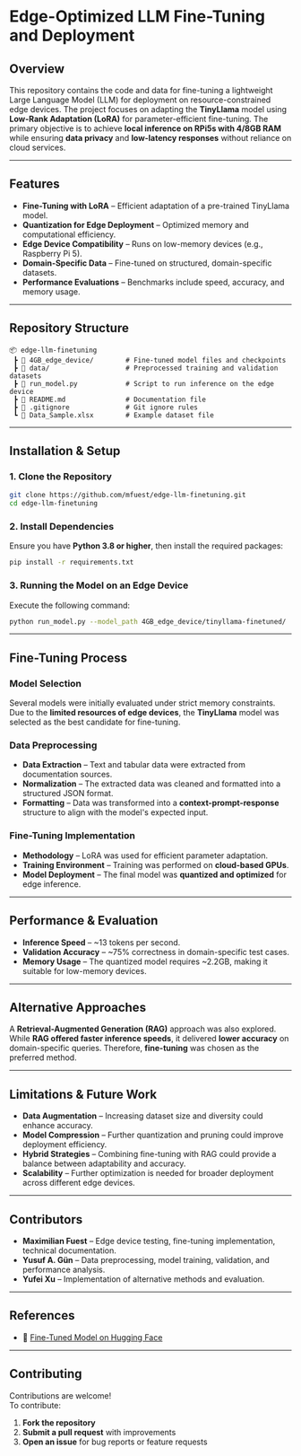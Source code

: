 # Edge-Optimized LLM Fine-Tuning and Deployment

## Overview
This repository contains the code and data for fine-tuning a lightweight Large Language Model (LLM) for deployment on resource-constrained edge devices. The project focuses on adapting the **TinyLlama** model using **Low-Rank Adaptation (LoRA)** for parameter-efficient fine-tuning. The primary objective is to achieve **local inference on RPi5s with 4/8GB RAM** while ensuring **data privacy** and **low-latency responses** without reliance on cloud services.

---

## Features
- **Fine-Tuning with LoRA** – Efficient adaptation of a pre-trained TinyLlama model.
- **Quantization for Edge Deployment** – Optimized memory and computational efficiency.
- **Edge Device Compatibility** – Runs on low-memory devices (e.g., Raspberry Pi 5).
- **Domain-Specific Data** – Fine-tuned on structured, domain-specific datasets.
- **Performance Evaluations** – Benchmarks include speed, accuracy, and memory usage.

---

## Repository Structure
```
📦 edge-llm-finetuning
 ┣ 📂 4GB_edge_device/        # Fine-tuned model files and checkpoints
 ┣ 📂 data/                   # Preprocessed training and validation datasets
 ┣ 📜 run_model.py            # Script to run inference on the edge device
 ┣ 📜 README.md               # Documentation file
 ┣ 📜 .gitignore              # Git ignore rules
 ┗ 📜 Data_Sample.xlsx        # Example dataset file
```

---

## Installation & Setup

### 1. Clone the Repository
```bash
git clone https://github.com/mfuest/edge-llm-finetuning.git
cd edge-llm-finetuning
```

### 2. Install Dependencies
Ensure you have **Python 3.8 or higher**, then install the required packages:
```bash
pip install -r requirements.txt
```

### 3. Running the Model on an Edge Device
Execute the following command:
```bash
python run_model.py --model_path 4GB_edge_device/tinyllama-finetuned/
```

---

## Fine-Tuning Process

### Model Selection
Several models were initially evaluated under strict memory constraints. Due to the **limited resources of edge devices**, the **TinyLlama** model was selected as the best candidate for fine-tuning.

### Data Preprocessing
- **Data Extraction** – Text and tabular data were extracted from documentation sources.
- **Normalization** – The extracted data was cleaned and formatted into a structured JSON format.
- **Formatting** – Data was transformed into a **context-prompt-response** structure to align with the model's expected input.

### Fine-Tuning Implementation
- **Methodology** – LoRA was used for efficient parameter adaptation.
- **Training Environment** – Training was performed on **cloud-based GPUs**.
- **Model Deployment** – The final model was **quantized and optimized** for edge inference.

---

## Performance & Evaluation

- **Inference Speed** – ~13 tokens per second.
- **Validation Accuracy** – ~75% correctness in domain-specific test cases.
- **Memory Usage** – The quantized model requires ~2.2GB, making it suitable for low-memory devices.

---

## Alternative Approaches

A **Retrieval-Augmented Generation (RAG)** approach was also explored. While **RAG offered faster inference speeds**, it delivered **lower accuracy** on domain-specific queries. Therefore, **fine-tuning** was chosen as the preferred method.

---

## Limitations & Future Work
- **Data Augmentation** – Increasing dataset size and diversity could enhance accuracy.
- **Model Compression** – Further quantization and pruning could improve deployment efficiency.
- **Hybrid Strategies** – Combining fine-tuning with RAG could provide a balance between adaptability and accuracy.
- **Scalability** – Further optimization is needed for broader deployment across different edge devices.

---

## Contributors

- **Maximilian Fuest** – Edge device testing, fine-tuning implementation, technical documentation.
- **Yusuf A. Gün** – Data preprocessing, model training, validation, and performance analysis.
- **Yufei Xu** – Implementation of alternative methods and evaluation.


---

## References

- 🔗 [Fine-Tuned Model on Hugging Face](https://huggingface.co/YusufGun/Final)

---

## Contributing
Contributions are welcome!  
To contribute:
1. **Fork the repository**  
2. **Submit a pull request** with improvements  
3. **Open an issue** for bug reports or feature requests  

